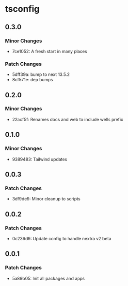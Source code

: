 # tsconfig

## 0.3.0

### Minor Changes

- 7ce1052: A fresh start in many places

### Patch Changes

- 5dff39a: bump to next 13.5.2
- 8cf571e: dep bumps

## 0.2.0

### Minor Changes

- 22acf5f: Renames docs and web to include wells prefix

## 0.1.0

### Minor Changes

- 9389483: Tailwind updates

## 0.0.3

### Patch Changes

- 3df9de9: Minor cleanup to scripts

## 0.0.2

### Patch Changes

- 0c236d9: Update config to handle nextra v2 beta

## 0.0.1

### Patch Changes

- 5a89b05: Init all packages and apps

